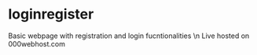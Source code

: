 # loginregister
Basic webpage with registration and login fucntionalities \n
Live hosted on 000webhost.com
